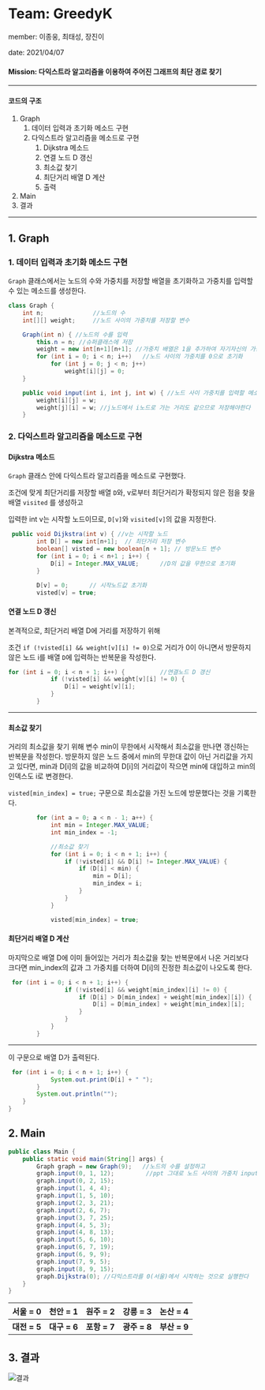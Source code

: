 # Team: GreedyK

member: 이종웅, 최태성, 장진이

date: 2021/04/07

#### Mission: 다익스트라 알고리즘을 이용하여 주어진 그래프의 최단 경로 찾기

---

#### 코드의 구조

   1. Graph
         1. 데이터 입력과 초기화 메소드 구현
         2. 다익스트라 알고리즘을 메소드로 구현
               1. Dijkstra 메소드
               2. 연결 노드 D 갱신
               3. 최소값 찾기
               4. 최단거리 배열 D 계산
               5. 출력
2. Main
3. 결과

---

## 1. Graph

### 1. 데이터 입력과 초기화 메소드 구현

`Graph` 클래스에서는 노드의 수와 가중치를 저장할 배열을 초기화하고 가중치를 입력할 수 있는 메소드를 생성한다.

```java
class Graph {
    int n;              //노드의 수
    int[][] weight;     //노드 사이의 가중치를 저장할 변수

    Graph(int n) { //노드의 수를 입력
        this.n = n; //슈퍼클래스에 저장
        weight = new int[n+1][n+1]; //가중치 배열은 1을 추가하여 자기자신의 가중치도 저장할 수 있도록 한다.
        for (int i = 0; i < n; i++)   //노드 사이의 가중치를 0으로 초기화
            for (int j = 0; j < n; j++)
                weight[i][j] = 0;
    }

    public void input(int i, int j, int w) { //노드 사이 가중치를 입력할 메소드
        weight[i][j] = w; 
        weight[j][i] = w; //j노드에서 i노드로 가는 거리도 같으므로 저장해야한다
    }

```



### 2. 다익스트라 알고리즘을 메소드로 구현

#### Dijkstra 메소드 

`Graph` 클래스 안에 다익스트라 알고리즘을 메소드로 구현했다.

조건에 맞게 최단거리를 저장할 배열 `D`와, v로부터 최단거리가 확정되지 않은 점을 찾을 배열 `visited` 를 생성하고

입력한 int v는 시작할 노드이므로, `D[v]`와 `visited[v]`의 값을 지정한다.

```java
 public void Dijkstra(int v) { //v는 시작할 노드 
        int D[] = new int[n+1];  // 최단거리 저장 변수
        boolean[] visted = new boolean[n + 1]; // 방문노드 변수
        for (int i = 0; i < n+1 ; i++) {
            D[i] = Integer.MAX_VALUE;      //D의 값을 무한으로 초기화
        }

        D[v] = 0;      // 시작노드값 초기화
        visted[v] = true;

```

#### 연결 노드 D 갱신

본격적으로, 최단거리 배열 D에 거리를 저장하기 위해 

조건 `if (!visted[i] && weight[v][i] != 0)`으로 거리가 0이 아니면서 방문하지 않은 노드 i를 배열 `D`에 입력하는 반복문을 작성한다.

```java
for (int i = 0; i < n + 1; i++) {          //연결노드 D 갱신
            if (!visted[i] && weight[v][i] != 0) {
                D[i] = weight[v][i];
            }
        }
```

---

#### 최소값 찾기 

거리의 최소값을 찾기 위해 변수 min이 무한에서 시작해서 최소값을 만나면 갱신하는 반복문을 작성한다. 방문하지 않은 노드 중에서 min의 무한대 값이 아닌 거리값을 가지고 있다면, min과 D[i]의 값을 비교하여 D[i]의 거리값이 작으면 min에 대입하고 min의 인덱스도 i로 변경한다.

`visted[min_index] = true;` 구문으로 최소값을 가진 노드에 방문했다는 것을 기록한다.

```java
        for (int a = 0; a < n - 1; a++) {
            int min = Integer.MAX_VALUE;
            int min_index = -1;

            //최소값 찾기
            for (int i = 0; i < n + 1; i++) {
                if (!visted[i] && D[i] != Integer.MAX_VALUE) {
                    if (D[i] < min) {
                        min = D[i];
                        min_index = i;
                    }
                }
            }

            visted[min_index] = true;
```

#### 최단거리 배열 D 계산

마지막으로 배열 D에 이미 들어있는 거리가 최소값을 찾는 반복문에서 나온 거리보다 크다면 min_index의 값과 그 가중치를 더하여 D[i]의 진정한 최소값이 나오도록 한다.

```java
 for (int i = 0; i < n + 1; i++) {
                if (!visted[i] && weight[min_index][i] != 0) {
                    if (D[i] > D[min_index] + weight[min_index][i]) {
                        D[i] = D[min_index] + weight[min_index][i];
                    }
                }
            }
        }
```

---

이 구문으로 배열 D가 출력된다.

```java
 for (int i = 0; i < n + 1; i++) {
            System.out.print(D[i] + " ");
        }
        System.out.println("");
    }
}
```



## 2. Main

```java
public class Main {
    public static void main(String[] args) {
        Graph graph = new Graph(9);   //노드의 수를 설정하고
        graph.input(0, 1, 12);         //ppt 그대로 노드 사이의 가중치 input
        graph.input(0, 2, 15);
        graph.input(1, 4, 4);
        graph.input(1, 5, 10);
        graph.input(2, 3, 21);
        graph.input(2, 6, 7);
        graph.input(3, 7, 25);
        graph.input(4, 5, 3);
        graph.input(4, 8, 13);
        graph.input(5, 6, 10);
        graph.input(6, 7, 19);
        graph.input(6, 9, 9);
        graph.input(7, 9, 5);
        graph.input(8, 9, 15);
        graph.Dijkstra(0); //다익스트라를 0(서울)에서 시작하는 것으로 실행한다
    }
}
```



|   서울 = 0   |   천안 = 1   |   원주 = 2   |   강릉 = 3   |   논산 = 4   |
| :----------: | :----------: | :----------: | :----------: | :----------: |
| **대전 = 5** | **대구 = 6** | **포항 = 7** | **광주 = 8** | **부산 = 9** |



## 3. 결과

![결과](C:\Users\jangj\Downloads\rufrhk.png)



















